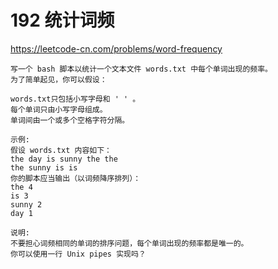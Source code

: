 # 192 统计词频

https://leetcode-cn.com/problems/word-frequency <br/>

```wiki
写一个 bash 脚本以统计一个文本文件 words.txt 中每个单词出现的频率。
为了简单起见，你可以假设：

words.txt只包括小写字母和 ' ' 。
每个单词只由小写字母组成。
单词间由一个或多个空格字符分隔。

示例:
假设 words.txt 内容如下：
the day is sunny the the
the sunny is is
你的脚本应当输出（以词频降序排列）：
the 4
is 3
sunny 2
day 1

说明:
不要担心词频相同的单词的排序问题，每个单词出现的频率都是唯一的。
你可以使用一行 Unix pipes 实现吗？
```

